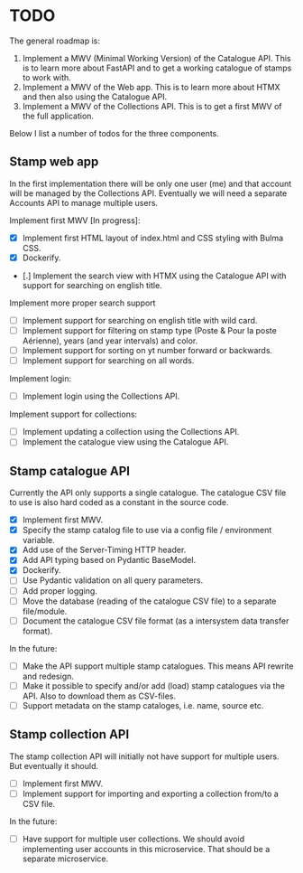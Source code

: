 # TODO

The general roadmap is:

1. Implement a MWV (Minimal Working Version) of the Catalogue API. This is to learn more about
   FastAPI and to get a working catalogue of stamps to work with.
2. Implement a MWV of the Web app. This is to learn more about HTMX and then also using the
   Catalogue API.
3. Implement a MWV of the Collections API. This is to get a first MWV of the full application.

Below I list a number of todos for the three components.

## Stamp web app

In the first implementation there will be only one user (me) and that account will be managed by the
Collections API. Eventually we will need a separate Accounts API to manage multiple users.

Implement first MWV [In progress]:
- [x] Implement first HTML layout of index.html and CSS styling with Bulma CSS.
- [x] Dockerify.
- [.] Implement the search view with HTMX using the Catalogue API with support for searching on english title.

Implement more proper search support
- [ ] Implement support for searching on english title with wild card.
- [ ] Implement support for filtering on stamp type (Poste & Pour la poste Aérienne), years (and year intervals) and color.
- [ ] Implement support for sorting on yt number forward or backwards.
- [ ] Implement support for searching on all words.

Implement login:
- [ ] Implement login using the Collections API.

Implement support for collections:
- [ ] Implement updating a collection using the Collections API.
- [ ] Implement the catalogue view using the Catalogue API.

## Stamp catalogue API

Currently the API only supports a single catalogue. The catalogue CSV file to use is also hard coded as a constant in the source code.

- [x] Implement first MWV.
- [x] Specify the stamp catalog file to use via a config file / environment variable.
- [x] Add use of the Server-Timing HTTP header.
- [x] Add API typing based on Pydantic BaseModel.
- [x] Dockerify.
- [ ] Use Pydantic validation on all query parameters.
- [ ] Add proper logging.
- [ ] Move the database (reading of the catalogue CSV file) to a separate file/module.
- [ ] Document the catalogue CSV file format (as a intersystem data transfer format).

In the future:
- [ ] Make the API support multiple stamp catalogues. This means API rewrite and redesign.
- [ ] Make it possible to specify and/or add (load) stamp catalogues via the API. Also to download them as CSV-files.
- [ ] Support metadata on the stamp cataloges, i.e. name, source etc.

## Stamp collection API

The stamp collection API will initially not have support for multiple users. But eventually it should.

- [ ] Implement first MWV.
- [ ] Implement support for importing and exporting a collection from/to a CSV file.

In the future:
- [ ] Have support for multiple user collections. We should avoid implementing user accounts in this microservice. That should be a separate microservice.
